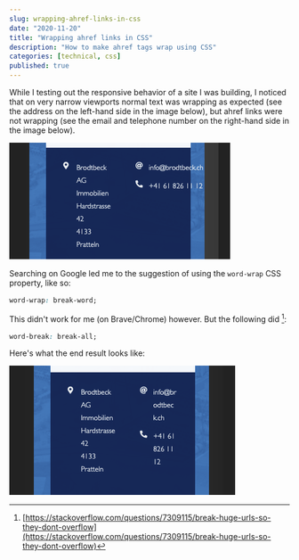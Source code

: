 ```yaml
---
slug: wrapping-ahref-links-in-css
date: "2020-11-20"
title: "Wrapping ahref links in CSS"
description: "How to make ahref tags wrap using CSS"
categories: [technical, css]
published: true
---
```


While I testing out the responsive behavior of a site I was building, I noticed that on very narrow viewports normal text was wrapping as expected (see the address on the left-hand side in the image below), but ahref links were not wrapping (see the email and telephone number on the right-hand side in the image below).

![](./images/wrapping-failing.png)

Searching on Google led me to the suggestion of using the `word-wrap` CSS property, like so:

```css
word-wrap: break-word;
```

This didn't work for me (on Brave/Chrome) however. But the following did [^1]:

```css
word-break: break-all;
```

Here's what the end result looks like:

![](./images/end-result.png)

[^1]: [https://stackoverflow.com/questions/7309115/break-huge-urls-so-they-dont-overflow](https://stackoverflow.com/questions/7309115/break-huge-urls-so-they-dont-overflow)